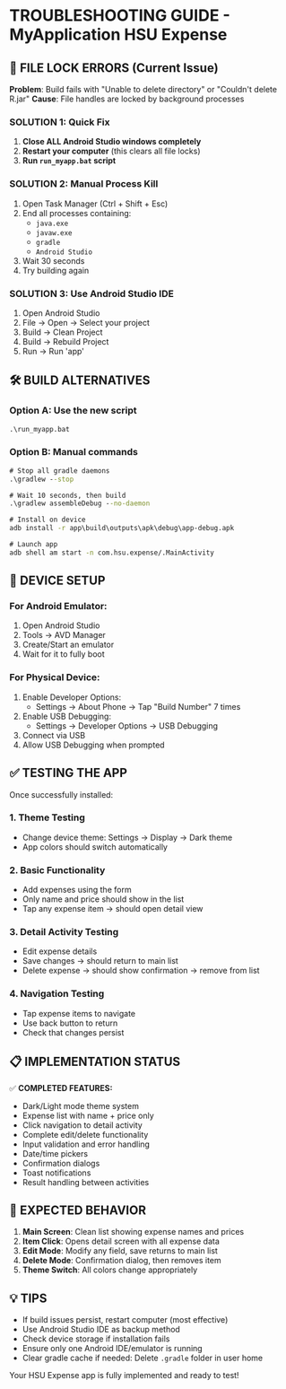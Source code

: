 # TROUBLESHOOTING GUIDE - MyApplication HSU Expense

## 🚨 FILE LOCK ERRORS (Current Issue)

**Problem**: Build fails with "Unable to delete directory" or "Couldn't delete R.jar"
**Cause**: File handles are locked by background processes

### SOLUTION 1: Quick Fix
1. **Close ALL Android Studio windows completely**
2. **Restart your computer** (this clears all file locks)
3. **Run `run_myapp.bat` script**

### SOLUTION 2: Manual Process Kill
1. Open Task Manager (Ctrl + Shift + Esc)
2. End all processes containing:
   - `java.exe`
   - `javaw.exe` 
   - `gradle`
   - `Android Studio`
3. Wait 30 seconds
4. Try building again

### SOLUTION 3: Use Android Studio IDE
1. Open Android Studio
2. File → Open → Select your project
3. Build → Clean Project
4. Build → Rebuild Project  
5. Run → Run 'app'

## 🛠️ BUILD ALTERNATIVES

### Option A: Use the new script
```cmd
.\run_myapp.bat
```

### Option B: Manual commands
```cmd
# Stop all gradle daemons
.\gradlew --stop

# Wait 10 seconds, then build
.\gradlew assembleDebug --no-daemon

# Install on device
adb install -r app\build\outputs\apk\debug\app-debug.apk

# Launch app
adb shell am start -n com.hsu.expense/.MainActivity
```

## 📱 DEVICE SETUP

### For Android Emulator:
1. Open Android Studio
2. Tools → AVD Manager
3. Create/Start an emulator
4. Wait for it to fully boot

### For Physical Device:
1. Enable Developer Options:
   - Settings → About Phone → Tap "Build Number" 7 times
2. Enable USB Debugging:
   - Settings → Developer Options → USB Debugging
3. Connect via USB
4. Allow USB Debugging when prompted

## ✅ TESTING THE APP

Once successfully installed:

### 1. Theme Testing
- Change device theme: Settings → Display → Dark theme
- App colors should switch automatically

### 2. Basic Functionality
- Add expenses using the form
- Only name and price should show in the list
- Tap any expense item → should open detail view

### 3. Detail Activity Testing  
- Edit expense details
- Save changes → should return to main list
- Delete expense → should show confirmation → remove from list

### 4. Navigation Testing
- Tap expense items to navigate
- Use back button to return
- Check that changes persist

## 📋 IMPLEMENTATION STATUS

✅ **COMPLETED FEATURES:**
- Dark/Light mode theme system
- Expense list with name + price only
- Click navigation to detail activity
- Complete edit/delete functionality
- Input validation and error handling
- Date/time pickers
- Confirmation dialogs
- Toast notifications
- Result handling between activities

## 🎯 EXPECTED BEHAVIOR

1. **Main Screen**: Clean list showing expense names and prices
2. **Item Click**: Opens detail screen with all expense data
3. **Edit Mode**: Modify any field, save returns to main list
4. **Delete Mode**: Confirmation dialog, then removes item
5. **Theme Switch**: All colors change appropriately

## 💡 TIPS

- If build issues persist, restart computer (most effective)
- Use Android Studio IDE as backup method
- Check device storage if installation fails  
- Ensure only one Android IDE/emulator is running
- Clear gradle cache if needed: Delete `.gradle` folder in user home

Your HSU Expense app is fully implemented and ready to test!
